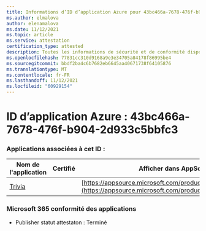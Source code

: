 ```yaml
---
title: Informations d’ID d’application Azure pour 43bc466a-7678-476f-b904-2d933c5bbfc3
ms.author: elmalova
author: elenamalova
ms.date: 11/12/2021
ms.topic: article
ms.service: attestation
certification_type: attested
description: Toutes les informations de sécurité et de conformité disponibles pour 43bc466a-7678-476f-b904-2d933c5bbfc3.
ms.openlocfilehash: 77831cc310d9168a9e3e34705a84178f86995be4
ms.sourcegitcommit: bbdf2ba4c6b7682eb6645aa40671738f64105876
ms.translationtype: MT
ms.contentlocale: fr-FR
ms.lasthandoff: 11/12/2021
ms.locfileid: "60929154"
---
```

# <a name="azure-app-id-43bc466a-7678-476f-b904-2d933c5bbfc3"></a>ID d’application Azure : 43bc466a-7678-476f-b904-2d933c5bbfc3


### <a name="apps-associated-with-this-id"></a>Applications associées à cet ID :
| **Nom de l'application** | **Certifié** | **Afficher dans AppSource** |
|--------------|---------------|-----------------------|
| [Trivia](https://docs.microsoft.com/microsoft-365-app-certification/forward/WA200001956) |  | [https://appsource.microsoft.com/product/office/WA200001956](https://appsource.microsoft.com/product/office/WA200001956) |

### <a name="microsoft-365-app-compliance-status"></a>Microsoft 365 conformité des applications
- Publisher statut attestaton : Terminé
